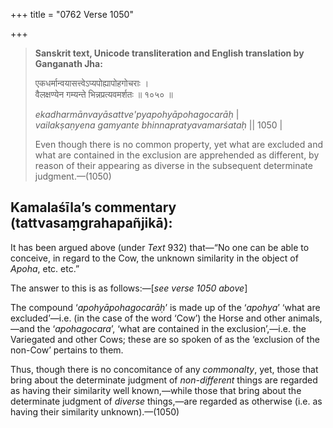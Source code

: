 +++
title = "0762 Verse 1050"

+++
> **Sanskrit text, Unicode transliteration and English translation by Ganganath Jha:** 
>
> एकधर्मान्वयासत्त्वेऽप्यपोह्यापोहगोचराः ।  
> वैलक्षण्येन गम्यन्ते भिन्नप्रत्यवमर्शतः ॥ १०५० ॥ 
>
> *ekadharmānvayāsattve'pyapohyāpohagocarāḥ* \|  
> *vailakṣaṇyena gamyante bhinnapratyavamarśataḥ* \|\| 1050 \| 
>
> Even though there is no common property, yet what are excluded and what are contained in the exclusion are apprehended as different, by reason of their appearing as diverse in the subsequent determinate judgment.—(1050)



## Kamalaśīla’s commentary (tattvasaṃgrahapañjikā):

It has been argued above (under *Text* 932) that—“No one can be able to conceive, in regard to the Cow, the unknown similarity in the object of *Apoha*, etc. etc.”

The answer to this is as follows:—[*see verse 1050 above*]

The compound ‘*apohyāpohagocarāḥ*’ is made up of the ‘*apohya*’ ‘what are excluded’—i.e. (in the case of the word ‘Cow’) the Horse and other animals,—and the ‘*apohagocara*’, ‘what are contained in the exclusion’,—i.e. the Variegated and other Cows; these are so spoken of as the ‘exclusion of the non-Cow’ pertains to them.

Thus, though there is no concomitance of any *commonalty*, yet, those that bring about the determinate judgment of *non-different* things are regarded as having their similarity well known,—while those that bring about the determinate judgment of *diverse* things,—are regarded as otherwise (i.e. as having their similarity unknown).—(1050)


